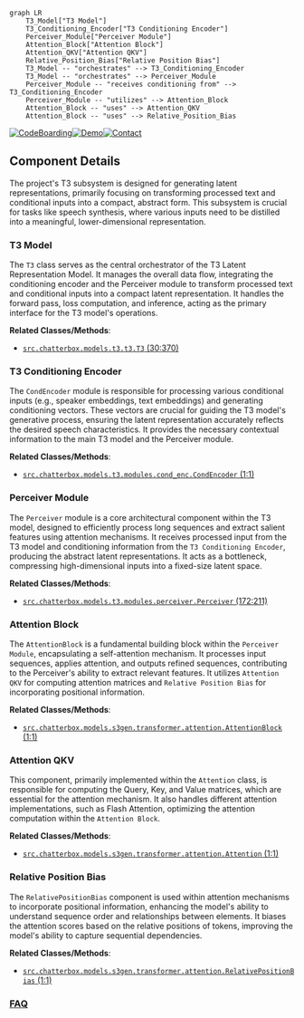 ```mermaid
graph LR
    T3_Model["T3 Model"]
    T3_Conditioning_Encoder["T3 Conditioning Encoder"]
    Perceiver_Module["Perceiver Module"]
    Attention_Block["Attention Block"]
    Attention_QKV["Attention QKV"]
    Relative_Position_Bias["Relative Position Bias"]
    T3_Model -- "orchestrates" --> T3_Conditioning_Encoder
    T3_Model -- "orchestrates" --> Perceiver_Module
    Perceiver_Module -- "receives conditioning from" --> T3_Conditioning_Encoder
    Perceiver_Module -- "utilizes" --> Attention_Block
    Attention_Block -- "uses" --> Attention_QKV
    Attention_Block -- "uses" --> Relative_Position_Bias
```
[![CodeBoarding](https://img.shields.io/badge/Generated%20by-CodeBoarding-9cf?style=flat-square)](https://github.com/CodeBoarding/CodeBoarding)[![Demo](https://img.shields.io/badge/Try%20our-Demo-blue?style=flat-square)](https://www.codeboarding.org/demo)[![Contact](https://img.shields.io/badge/Contact%20us%20-%20contact@codeboarding.org-lightgrey?style=flat-square)](mailto:contact@codeboarding.org)

## Component Details

The project's T3 subsystem is designed for generating latent representations, primarily focusing on transforming processed text and conditional inputs into a compact, abstract form. This subsystem is crucial for tasks like speech synthesis, where various inputs need to be distilled into a meaningful, lower-dimensional representation.

### T3 Model
The `T3` class serves as the central orchestrator of the T3 Latent Representation Model. It manages the overall data flow, integrating the conditioning encoder and the Perceiver module to transform processed text and conditional inputs into a compact latent representation. It handles the forward pass, loss computation, and inference, acting as the primary interface for the T3 model's operations.


**Related Classes/Methods**:

- <a href="https://github.com/resemble-ai/chatterbox/blob/master/src/chatterbox/models/t3/t3.py#L30-L370" target="_blank" rel="noopener noreferrer">`src.chatterbox.models.t3.t3.T3` (30:370)</a>


### T3 Conditioning Encoder
The `CondEncoder` module is responsible for processing various conditional inputs (e.g., speaker embeddings, text embeddings) and generating conditioning vectors. These vectors are crucial for guiding the T3 model's generative process, ensuring the latent representation accurately reflects the desired speech characteristics. It provides the necessary contextual information to the main T3 model and the Perceiver module.


**Related Classes/Methods**:

- <a href="https://github.com/resemble-ai/chatterbox/blob/master/src/chatterbox/models/t3/modules/cond_enc.py#L1-L1" target="_blank" rel="noopener noreferrer">`src.chatterbox.models.t3.modules.cond_enc.CondEncoder` (1:1)</a>


### Perceiver Module
The `Perceiver` module is a core architectural component within the T3 model, designed to efficiently process long sequences and extract salient features using attention mechanisms. It receives processed input from the T3 model and conditioning information from the `T3 Conditioning Encoder`, producing the abstract latent representations. It acts as a bottleneck, compressing high-dimensional inputs into a fixed-size latent space.


**Related Classes/Methods**:

- <a href="https://github.com/resemble-ai/chatterbox/blob/master/src/chatterbox/models/t3/modules/perceiver.py#L172-L211" target="_blank" rel="noopener noreferrer">`src.chatterbox.models.t3.modules.perceiver.Perceiver` (172:211)</a>


### Attention Block
The `AttentionBlock` is a fundamental building block within the `Perceiver Module`, encapsulating a self-attention mechanism. It processes input sequences, applies attention, and outputs refined sequences, contributing to the Perceiver's ability to extract relevant features. It utilizes `Attention QKV` for computing attention matrices and `Relative Position Bias` for incorporating positional information.


**Related Classes/Methods**:

- <a href="https://github.com/resemble-ai/chatterbox/blob/master/src/chatterbox/models/s3gen/transformer/attention.py#L1-L1" target="_blank" rel="noopener noreferrer">`src.chatterbox.models.s3gen.transformer.attention.AttentionBlock` (1:1)</a>


### Attention QKV
This component, primarily implemented within the `Attention` class, is responsible for computing the Query, Key, and Value matrices, which are essential for the attention mechanism. It also handles different attention implementations, such as Flash Attention, optimizing the attention computation within the `Attention Block`.


**Related Classes/Methods**:

- <a href="https://github.com/resemble-ai/chatterbox/blob/master/src/chatterbox/models/s3gen/transformer/attention.py#L1-L1" target="_blank" rel="noopener noreferrer">`src.chatterbox.models.s3gen.transformer.attention.Attention` (1:1)</a>


### Relative Position Bias
The `RelativePositionBias` component is used within attention mechanisms to incorporate positional information, enhancing the model's ability to understand sequence order and relationships between elements. It biases the attention scores based on the relative positions of tokens, improving the model's ability to capture sequential dependencies.


**Related Classes/Methods**:

- <a href="https://github.com/resemble-ai/chatterbox/blob/master/src/chatterbox/models/s3gen/transformer/attention.py#L1-L1" target="_blank" rel="noopener noreferrer">`src.chatterbox.models.s3gen.transformer.attention.RelativePositionBias` (1:1)</a>




### [FAQ](https://github.com/CodeBoarding/GeneratedOnBoardings/tree/main?tab=readme-ov-file#faq)